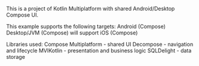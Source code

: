 This is a project of Kotlin Multiplatform with shared Android/Desktop Compose UI.

This example supports the following targets:
Android (Compose)
Desktop/JVM (Compose)
will support iOS (Compose)

Libraries used:
Compose Multiplatform - shared UI
Decompose - navigation and lifecycle
MVIKotlin - presentation and business logic
SQLDelight - data storage
